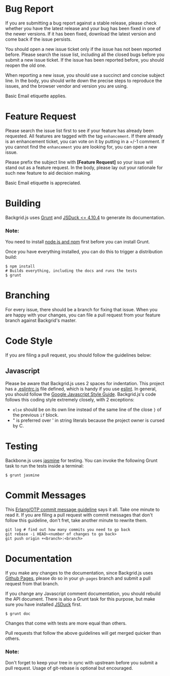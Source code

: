 Bug Report
==========

If you are submitting a bug report against a stable release, please check
whether you have the latest release and your bug has been fixed in one of the
newer versions. If it has been fixed, download the latest version and come back
if the issue persists.

You should open a new issue ticket only if the issue has not been reported
before. Please search the issue list, including all the closed bugs before you
submit a new issue ticket. If the issue has been reported before, you should
reopen the old one.

When reporting a new issue, you should use a succinct and concise subject
line. In the body, you should write down the precise steps to reproduce the
issues, and the browser vendor and version you are using.

Basic Email etiquette applies.

Feature Request
===============

Please search the issue list first to see if your feature has already been
requested. All features are tagged with the tag `enhancement`. If there already
is an enhancement ticket, you can vote on it by putting in a +/-1 comment. If
you cannot find the `enhancement` you are looking for, you can open a new issue.

Please prefix the subject line with **[Feature Request]** so your issue will
stand out as a feature request. In the body, please lay out your rationale for
such new feature to aid decision making.

Basic Email etiquette is appreciated.

Building
========

Backgrid.js uses [Grunt](http://gruntjs.com/) and
[JSDuck <= 4.10.4](https://github.com/senchalabs/jsduck) to generate its
documentation.

### Note:

You need to install [node.js and npm](http://nodejs.org) first before you can
install Grunt.

Once you have everything installed, you can do this to trigger a distribution
build:

```shell
$ npm install
# Builds everything, including the docs and runs the tests
$ grunt
```

Branching
=========

For every issue, there should be a branch for fixing that issue. When you are
happy with your changes, you can file a pull request from your feature branch
against Backgrid's master.


Code Style
==========
If you are filing a pull request, you should follow the guidelines below:

Javascript
----------

Please be aware that Backgrid.js uses 2 spaces for indentation. This project has
a [.eslintrc.js](.eslintrc.js) file defined, which is handy if you use
[eslint](http://eslint.org). In general, you should follow the
[Google Javascript Style Guide](http://google-styleguide.googlecode.com/svn/trunk/javascriptguide.xml). Backgrid.js's
code follows this coding style extremely closely, with 2 exceptions:

- `else` should be on its own line instead of the same line of the close `}` of
  the previous `if` block.
- " is preferred over ' in string literals because the project owner is cursed
   by C.

Testing
=======

Backbone.js uses [jasmine](http://pivotal.github.com/jasmine/) for testing. You
can invoke the following Grunt task to run the tests inside a terminal:

```shell
$ grunt jasmine
```

Commit Messages
===============

This
[Erlang/OTP commit message guideline](https://github.com/erlang/otp/wiki/Writing-good-commit-messages)
says it all. Take one minute to read it. If you are filing a pull request with
commit messages that don't follow this guideline, don't fret, take another
minute to rewrite them.

```shell
git log # find out how many commits you need to go back
git rebase -i HEAD~<number of changes to go back>
git push origin +<branch>:<branch>
```

Documentation
=============

If you make any changes to the documentation, since Backgrid.js uses
[Github Pages](http://pages.github.com), please do so in your `gh-pages` branch
and submit a pull request from that branch.

If you change any Javascript comment documentation, you should rebuild the API
document. There is also a Grunt task for this purpose, but make sure you have
installed [JSDuck](https://github.com/senchalabs/jsduck) first.

```shell
$ grunt doc
```

Changes that come with tests are more equal than others.

Pull requests that follow the above guidelines will get merged quicker than
others.

### Note:

Don't forget to keep your tree in sync with upstream before you submit a
pull request. Usage of git-rebase is optional but encouraged.
